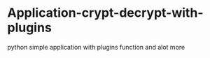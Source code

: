# Application-crypt-decrypt-with-plugins
python simple application with plugins function and alot more 

